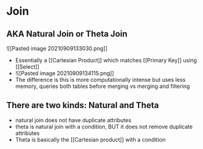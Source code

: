 # Join
## AKA Natural Join or Theta Join
![[Pasted image 20210909133030.png]]
* Essentially a [[Cartesian Product]] which matches [[Primary Key]] using [[Select]]
* ![[Pasted image 20210909134115.png]]
* The difference is this is more computationally intense but uses less memory, queries both tables before merging vs merging and filtering


## There are two kinds: Natural and Theta
* natural join does not have duplicate attributes
* theta is natural join with a condition, BUT it does not remove duplicate attributes 
* Theta is basically the [[Cartesian product]] with a condition
